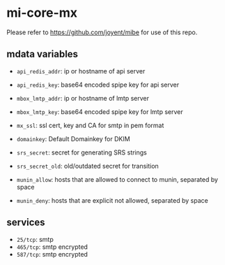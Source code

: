 mi-core-mx
==========

Please refer to https://github.com/joyent/mibe for use of this repo.

## mdata variables

- <code>api_redis_addr</code>: ip or hostname of api server
- <code>api_redis_key</code>: base64 encoded spipe key for api server
- <code>mbox_lmtp_addr</code>: ip or hostname of lmtp server
- <code>mbox_lmtp_key</code>: base64 encoded spipe key for lmtp server
- <code>mx_ssl</code>: ssl cert, key and CA for smtp in pem format

- <code>domainkey</code>: Default Domainkey for DKIM
- <code>srs_secret</code>: secret for generating SRS strings
- <code>srs_secret_old</code>: old/outdated secret for transition

- `munin_allow`: hosts that are allowed to connect to munin, separated by space
- `munin_deny`: hosts that are explicit not allowed, separated by space

## services

- <code>25/tcp</code>: smtp
- <code>465/tcp</code>: smtp encrypted
- <code>587/tcp</code>: smtp encrypted
